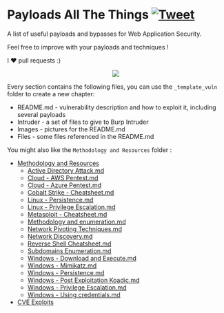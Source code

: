 # Payloads All The Things [![Tweet](https://img.shields.io/twitter/url/http/shields.io.svg?style=social)](https://twitter.com/intent/tweet?text=Payloads%20All%20The%20Things,%20a%20list%20of%20useful%20payloads%20and%20bypasses%20for%20Web%20Application%20Security%20-%20by%20@mahyarx&url=https://github.com/mahyarx/Payload4Everything/)

A list of useful payloads and bypasses for Web Application Security.

Feel free to improve with your payloads and techniques !

I :heart: pull requests :)


<p align="center">
  <img src="https://raw.githubusercontent.com/mahyarx/Payload4Everything/master/.github/banner.png">
</p>


Every section contains the following files, you can use the `_template_vuln` folder to create a new chapter:

- README.md - vulnerability description and how to exploit it, including several payloads
- Intruder - a set of files to give to Burp Intruder
- Images - pictures for the README.md
- Files - some files referenced in the README.md

You might also like the `Methodology and Resources` folder :

- [Methodology and Resources](https://github.com/mahyarx/Payload4Everything/blob/master/Methodology%20and%20Resources/)
  - [Active Directory Attack.md](https://github.com/mahyarx/Payload4Everything/blob/master/Methodology%20and%20Resources/Active%20Directory%20Attack.md)
  - [Cloud - AWS Pentest.md](https://github.com/mahyarx/Payload4Everything/blob/master/Methodology%20and%20Resources/Cloud%20-%20AWS%20Pentest.md)
  - [Cloud - Azure Pentest.md](https://github.com/mahyarx/Payload4Everything/blob/master/Methodology%20and%20Resources/Cloud%20-%20Azure%20Pentest.md)
  - [Cobalt Strike - Cheatsheet.md](https://github.com/mahyarx/Payload4Everything/blob/master/Methodology%20and%20Resources/Cobalt%20Strike%20-%20Cheatsheet.md)
  - [Linux - Persistence.md](https://github.com/mahyarx/Payload4Everything/blob/master/Methodology%20and%20Resources/Linux%20-%20Persistence.md)
  - [Linux - Privilege Escalation.md](https://github.com/mahyarx/Payload4Everything/blob/master/Methodology%20and%20Resources/Linux%20-%20Privilege%20Escalation.md)
  - [Metasploit - Cheatsheet.md](https://github.com/mahyarx/Payload4Everything/blob/master/Methodology%20and%20Resources/Metasploit%20-%20Cheatsheet.md)  
  - [Methodology and enumeration.md](https://github.com/mahyarx/Payload4Everything/blob/master/Methodology%20and%20Resources/Methodology%20and%20enumeration.md)
  - [Network Pivoting Techniques.md](https://github.com/mahyarx/Payload4Everything/blob/master/Methodology%20and%20Resources/Network%20Pivoting%20Techniques.md)
  - [Network Discovery.md](https://github.com/mahyarx/Payload4Everything/blob/master/Methodology%20and%20Resources/Network%20Discovery.md)
  - [Reverse Shell Cheatsheet.md](https://github.com/mahyarx/Payload4Everything/blob/master/Methodology%20and%20Resources/Reverse%20Shell%20Cheatsheet.md)
  - [Subdomains Enumeration.md](https://github.com/mahyarx/Payload4Everything/blob/master/Methodology%20and%20Resources/Subdomains%20Enumeration.md)
  - [Windows - Download and Execute.md](https://github.com/mahyarx/Payload4Everything/blob/master/Methodology%20and%20Resources/Windows%20-%20Download%20and%20Execute.md)
  - [Windows - Mimikatz.md](https://github.com/mahyarx/Payload4Everything/blob/master/Methodology%20and%20Resources/Windows%20-%20Mimikatz.md)
  - [Windows - Persistence.md](https://github.com/mahyarx/Payload4Everything/blob/master/Methodology%20and%20Resources/Windows%20-%20Persistence.md)
  - [Windows - Post Exploitation Koadic.md](https://github.com/mahyarx/Payload4Everything/blob/master/Methodology%20and%20Resources/Windows%20-%20Post%20Exploitation%20Koadic.md)
  - [Windows - Privilege Escalation.md](https://github.com/mahyarx/Payload4Everything/blob/master/Methodology%20and%20Resources/Windows%20-%20Privilege%20Escalation.md)
  - [Windows - Using credentials.md](https://github.com/mahyarx/Payload4Everything/blob/master/Methodology%20and%20Resources/Windows%20-%20Using%20credentials.md)
- [CVE Exploits](https://github.com/mahyarx/Payload4Everything/blob/master/CVE%20Exploits)



